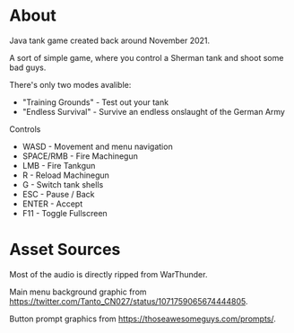 # About
Java tank game created back around November 2021.

A sort of simple game, where you control a Sherman tank and shoot some bad guys.

There's only two modes avalible:
- "Training Grounds" - Test out your tank
- "Endless Survival" - Survive an endless onslaught of the German Army 

Controls
- WASD - Movement and menu navigation
- SPACE/RMB - Fire Machinegun
- LMB - Fire Tankgun
- R - Reload Machinegun
- G - Switch tank shells
- ESC - Pause / Back
- ENTER - Accept
- F11 - Toggle Fullscreen

# Asset Sources
Most of the audio is directly ripped from WarThunder.

Main menu background graphic from https://twitter.com/Tanto_CN027/status/1071759065674444805.

Button prompt graphics from https://thoseawesomeguys.com/prompts/.
